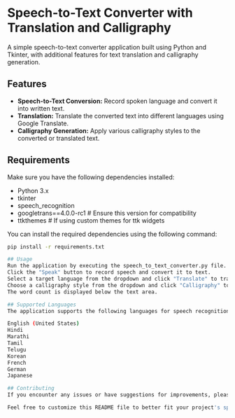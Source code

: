 # Speech-to-Text Converter with Translation and Calligraphy
A simple speech-to-text converter application built using Python and Tkinter, with additional features for text translation and calligraphy generation.

## Features
- **Speech-to-Text Conversion:** Record spoken language and convert it into written text.
- **Translation:** Translate the converted text into different languages using Google Translate.
- **Calligraphy Generation:** Apply various calligraphy styles to the converted or translated text.

## Requirements
Make sure you have the following dependencies installed:
- Python 3.x
- tkinter
- speech_recognition
- googletrans==4.0.0-rc1  # Ensure this version for compatibility
- ttkthemes  # If using custom themes for ttk widgets

You can install the required dependencies using the following command:
```bash
pip install -r requirements.txt

## Usage
Run the application by executing the speech_to_text_converter.py file.
Click the "Speak" button to record speech and convert it to text.
Select a target language from the dropdown and click "Translate" to translate the text.
Choose a calligraphy style from the dropdown and click "Calligraphy" to apply the style to the text.
The word count is displayed below the text area.

## Supported Languages
The application supports the following languages for speech recognition:

English (United States)
Hindi
Marathi
Tamil
Telugu
Korean
French
German
Japanese

## Contributing
If you encounter any issues or have suggestions for improvements, please open an issue on the GitHub repository. Contributions are welcome!

Feel free to customize this README file to better fit your project's specifics. Additionally, you may want to include a license file (`LICENSE`) in your repository and create a `requirements.txt` file with the dependencies if you don't have one already.




